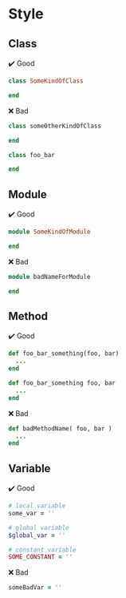 # Style

## Class
:heavy_check_mark: Good

``` ruby
class SomeKindOfClass

end
```

:x: Bad

```ruby
class someOtherKindOfClass

end

class foo_bar

end
```

## Module
:heavy_check_mark: ​Good

```ruby
module SomeKindOfModule

end
```

:x: ​Bad

```ruby
module badNameForModule

end
```

## Method
:heavy_check_mark: ​Good

```ruby
def foo_bar_something(foo, bar)
  ...
end

def foo_bar_something foo, bar
  ...
end
```

:x: ​Bad

```ruby
def badMethodName( foo, bar )
  ...
end
```

## Variable
:heavy_check_mark: ​Good

```ruby
# local variable
some_var = ''

# global variable
$global_var = ''

# constant variable
SOME_CONSTANT = ''
```

:x: ​Bad

```ruby
someBadVar = ''
```